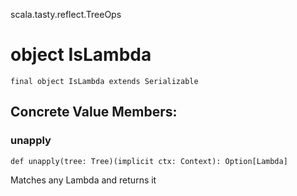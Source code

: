 scala.tasty.reflect.TreeOps
# object IsLambda

<pre><code class="language-scala" >final object IsLambda extends Serializable</pre></code>
## Concrete Value Members:
### unapply
<pre><code class="language-scala" >def unapply(tree: Tree)(implicit ctx: Context): Option[Lambda]</pre></code>
Matches any Lambda and returns it

